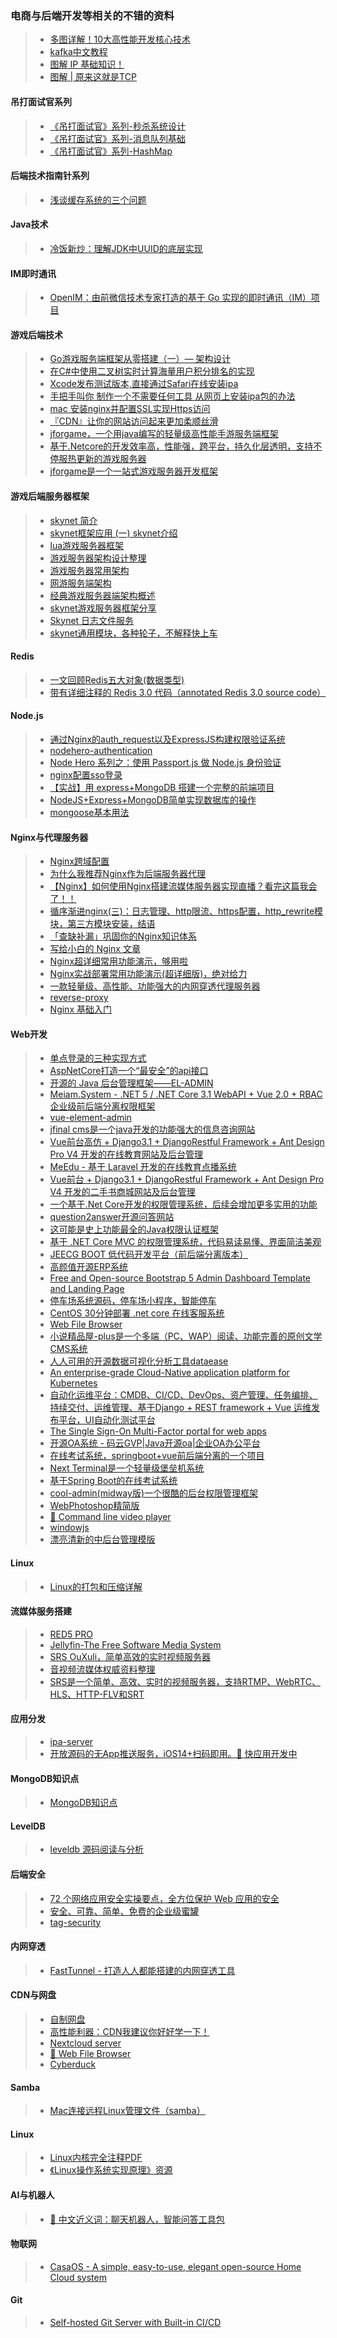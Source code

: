 ### 电商与后端开发等相关的不错的资料  

>* [多图详解！10大高性能开发核心技术](https://www.cnblogs.com/xuanyuan/p/13524351.html)  
>* [kafka中文教程](https://www.orchome.com/kafka/index)  
>* [图解 IP 基础知识！](https://www.cnblogs.com/cxuanBlog/p/14171202.html)  
>* [图解 | 原来这就是TCP](https://www.cnblogs.com/flashsun/p/14322660.html)  

#### 吊打面试官系列  
>* [《吊打面试官》系列-秒杀系统设计](https://www.cnblogs.com/aobing/p/11875385.html)  
>* [《吊打面试官》系列-消息队列基础](https://www.cnblogs.com/aobing/p/11893352.html)  
>* [《吊打面试官》系列-HashMap](https://www.cnblogs.com/aobing/p/12014271.html)  

#### 后端技术指南针系列  
>* [浅谈缓存系统的三个问题](https://www.cnblogs.com/backnullptr/p/11993876.html)  

#### Java技术  
>* [冷饭新炒：理解JDK中UUID的底层实现](https://www.cnblogs.com/throwable/p/14343086.html)  

#### IM即时通讯  
>* [OpenIM：由前微信技术专家打造的基于 Go 实现的即时通讯（IM）项目](https://github.com/OpenIMSDK/Open-IM-Server)  

#### 游戏后端技术  
>* [Go游戏服务端框架从零搭建（一）— 架构设计](https://www.cnblogs.com/niudanshui/p/11864281.html)  
>* [在C#中使用二叉树实时计算海量用户积分排名的实现](https://www.cnblogs.com/hohoa/p/12145689.html)  
>* [Xcode发布测试版本,直接通过Safari在线安装ipa](https://blog.csdn.net/csdwd/article/details/52297786)  
>* [手把手叫你 制作一个不需要任何工具 从网页上安装ipa包的办法](https://blog.csdn.net/kingmax54212008/article/details/56278134)  
>* [mac 安装nginx并配置SSL实现Https访问](https://www.jianshu.com/p/fc1e81efc867)  
>* [『CDN』让你的网站访问起来更加柔顺丝滑](https://www.cnblogs.com/fengzheng/p/14071940.html)  
>* [jforgame，一个用java编写的轻量级高性能手游服务端框架](https://github.com/kingston-csj/jforgame)  
>* [基于.Netcore的开发效率高，性能强，跨平台，持久化层透明，支持不停服热更新的游戏服务器](https://github.com/leeveel/GeekServer)  
>* [jforgame是一个一站式游戏服务器开发框架](https://github.com/kingston-csj/jforgame)  

#### 游戏后端服务器框架  
>* [skynet 简介](https://blog.csdn.net/o8413897/article/details/79044437)  
>* [skynet框架应用 (一) skynet介绍](https://blog.csdn.net/qq769651718/article/details/79432793)  
>* [lua游戏服务器框架](https://github.com/ylmbtm/LuaServerFrame)  
>* [游戏服务器架构设计整理](https://imsoul.blog.csdn.net/article/details/105732519)  
>* [游戏服务器常用架构](https://imsoul.blog.csdn.net/article/details/105733851)  
>* [网游服务端架构](https://imsoul.blog.csdn.net/article/details/105733515)  
>* [经典游戏服务器端架构概述](https://blog.csdn.net/xchysl/article/details/79477988)  
>* [skynet游戏服务器框架分享](https://www.cnblogs.com/left69/p/14241929.html)  
>* [Skynet 日志文件服务](https://github.com/Veinin/skynet-logger)  
>* [skynet通用模块，各种轮子，不解释快上车](https://github.com/yiyajunjun/bewater)  

#### Redis   
>* [一文回顾Redis五大对象(数据类型)](https://www.cnblogs.com/hunternet/p/12742390.html)  
>* [带有详细注释的 Redis 3.0 代码（annotated Redis 3.0 source code）](https://github.com/huangz1990/redis-3.0-annotated)  

#### Node.js  
>* [通过Nginx的auth_request以及ExpressJS构建权限验证系统](https://segmentfault.com/a/1190000005933091)  
>* [nodehero-authentication](https://github.com/RisingStack/nodehero-authentication)  
>* [Node Hero 系列之：使用 Passport.js 做 Node.js 身份验证](https://www.jianshu.com/p/9e0c4696b972)  
>* [nginx配置sso登录](https://www.jianshu.com/p/59c1c4f3dfab)  
>* [【实战】用 express+MongoDB 搭建一个完整的前端项目](https://segmentfault.com/a/1190000015866331?utm_source=tag-newest)  
>* [NodeJS+Express+MongoDB简单实现数据库的操作](https://www.jianshu.com/p/f814750c89ef)  
>* [mongoose基本用法](https://www.jianshu.com/p/9b20c1e2f373)  

#### Nginx与代理服务器  
>* [Nginx跨域配置](https://www.cnblogs.com/itzgr/p/13343387.html)  
>* [为什么我推荐Nginx作为后端服务器代理](https://www.cnblogs.com/felordcn/p/13363331.html)  
>* [【Nginx】如何使用Nginx搭建流媒体服务器实现直播？看完这篇我会了！！](https://www.cnblogs.com/binghe001/p/13363105.html)  
>* [循序渐进nginx(三)：日志管理、http限流、https配置，http_rewrite模块，第三方模块安装，结语](https://www.cnblogs.com/progor/p/13338485.html)  
>* [「查缺补漏」巩固你的Nginx知识体系](https://www.cnblogs.com/kkzhilu/p/13637077.html)  
>* [写给小白的 Nginx 文章](https://www.cnblogs.com/xueweihan/p/14355053.html)  
>* [Nginx超详细常用功能演示，够用啦](https://www.cnblogs.com/zoe-zyq/p/14779429.html)  
>* [Nginx实战部署常用功能演示(超详细版)，绝对给力](https://www.cnblogs.com/zoe-zyq/p/14843709.html)  
>* [一款轻量级、高性能、功能强大的内网穿透代理服务器](https://github.com/ehang-io/nps)  
>* [reverse-proxy](https://github.com/microsoft/reverse-proxy)  
>* [Nginx 基础入门](https://www.cnblogs.com/48xz/p/15781821.html)  

#### Web开发  
>* [单点登录的三种实现方式](https://www.cnblogs.com/yonghengzh/p/13712729.html)  
>* [AspNetCore打造一个“最安全”的api接口](https://www.cnblogs.com/xuejiaming/p/15384015.html)  
>* [开源的 Java 后台管理框架——EL-ADMIN](https://www.cnblogs.com/xueweihan/p/14244798.html)   
>* [Meiam.System - .NET 5 / .NET Core 3.1 WebAPI + Vue 2.0 + RBAC 企业级前后端分离权限框架](https://github.com/91270/Meiam.System)  
>* [vue-element-admin](https://github.com/PanJiaChen/vue-element-admin)  
>* [jfinal cms是一个java开发的功能强大的信息咨询网站](https://github.com/jflyfox/jfinal_cms)  
>* [Vue前台高仿 + Django3.1 + DjangoRestful Framework + Ant Design Pro V4 开发的在线教育网站及后台管理](https://github.com/mtianyan/OnlineMooc)  
>* [MeEdu - 基于 Laravel 开发的在线教育点播系统](https://github.com/Qsnh/meedu)  
>* [Vue前台 + Django3.1 + DjangoRestful Framework + Ant Design Pro V4 开发的二手书商城网站及后台管理](https://github.com/mtianyan/VueDjangoAntdProBookShop)  
>* [一个基于.Net Core开发的权限管理系统，后续会增加更多实用的功能](https://github.com/zhontai/Admin.Core)  
>* [question2answer开源问答网站](https://github.com/q2a/question2answer)  
>* [这可能是史上功能最全的Java权限认证框架](https://github.com/dromara/sa-token)  
>* [基于 .NET Core MVC 的权限管理系统，代码易读易懂、界面简洁美观](https://github.com/liukuo362573/YiShaAdmin)  
>* [JEECG BOOT 低代码开发平台（前后端分离版本）](https://github.com/zhangdaiscott/jeecg-boot)  
>* [高颜值开源ERP系统](https://github.com/frappe/erpnext)  
>* [Free and Open-source Bootstrap 5 Admin Dashboard Template and Landing Page](https://github.com/zuramai/mazer)  
>* [停车场系统源码，停车场小程序，智能停车](https://github.com/981011512/--)  
>* [CentOS 30分钟部署 .net core 在线客服系统](https://www.cnblogs.com/sheng_chao/p/14889995.html)  
>* [Web File Browser](https://github.com/filebrowser/filebrowser)  
>* [小说精品屋-plus是一个多端（PC、WAP）阅读、功能完善的原创文学CMS系统](https://github.com/201206030/novel-plus)  
>* [人人可用的开源数据可视化分析工具dataease](https://github.com/dataease/dataease)  
>* [An enterprise-grade Cloud-Native application platform for Kubernetes](https://github.com/erda-project/erda)  
>* [自动化运维平台：CMDB、CI/CD、DevOps、资产管理、任务编排、持续交付、运维管理、基于Django + REST framework + Vue 运维发布平台，UI自动化测试平台](https://github.com/small-flying-pigs/devops-api)  
>* [The Single Sign-On Multi-Factor portal for web apps](https://github.com/authelia/authelia)  
>* [开源OA系统 - 码云GVP|Java开源oa|企业OA办公平台](https://github.com/o2oa/o2oa)  
>* [在线考试系统，springboot+vue前后端分离的一个项目](https://github.com/YXJ2018/SpringBoot-Vue-OnlineExam)  
>* [Next Terminal是一个轻量级堡垒机系统](https://github.com/dushixiang/next-terminal)  
>* [基于Spring Boot的在线考试系统](https://github.com/lsgwr/spring-boot-online-exam)  
>* [cool-admin(midway版)一个很酷的后台权限管理框架](https://github.com/cool-team-official/cool-admin-midway)  
>* [WebPhotoshop精简版](https://github.com/leanfish2011/WebPhotoshop-Simple)  
>* [🎥 Command line video player](https://github.com/mpv-player/mpv)  
>* [windowjs](https://github.com/windowjs/windowjs)  
>* [漂亮清新的中后台管理模版](https://github.com/honghuangdc/soybean-admin)  

#### Linux  
>* [Linux的打包和压缩详解](https://www.cnblogs.com/TheGCC/p/14228439.html)  

#### 流媒体服务搭建  
>* [RED5 PRO](https://www.red5pro.com/red5-media-server/)  
>* [Jellyfin-The Free Software Media System](https://github.com/jellyfin/jellyfin)  
>* [SRS OuXuli，简单高效的实时视频服务器](https://github.com/ossrs/srs)  
>* [音视频流媒体权威资料整理](https://github.com/0voice/audio_video_streaming)  
>* [SRS是一个简单、高效、实时的视频服务器，支持RTMP、WebRTC、HLS、HTTP-FLV和SRT](https://github.com/ossrs/srs)  

#### 应用分发  
>* [ipa-server](https://github.com/iineva/ipa-server/blob/main/README_zh.md)  
>* [开放源码的无App推送服务，iOS14+扫码即用。🚧 快应用开发中](https://github.com/easychen/pushdeer)  

#### MongoDB知识点  
>* [MongoDB知识点](./MongoDB/README.md)  

#### LevelDB  
>* [leveldb 源码阅读与分析](https://github.com/SmartKeyerror/reading-source-code-of-leveldb-1.23)  

#### 后端安全  
>* [72 个网络应用安全实操要点，全方位保护 Web 应用的安全](https://www.cnblogs.com/xueweihan/p/14869705.html)  
>* [安全、可靠、简单、免费的企业级蜜罐](https://github.com/hacklcx/HFish)  
>* [tag-security](https://github.com/cncf/tag-security)  

#### 内网穿透  
>* [FastTunnel - 打造人人都能搭建的内网穿透工具](https://www.cnblogs.com/springhgui/p/15005329.html)  

#### CDN与网盘  
>* [自制网盘](https://mp.weixin.qq.com/s/7QOlqykLyzGKvE4gQDG0Xg)  
>* [高性能利器：CDN我建议你好好学一下！](https://www.cnblogs.com/jaycekon/p/15213441.html)  
>* [Nextcloud server](https://github.com/nextcloud/server)  
>* [📂 Web File Browser](https://github.com/filebrowser/filebrowser)  
>* [Cyberduck](https://github.com/iterate-ch/cyberduck)  

#### Samba  
>* [Mac连接远程Linux管理文件（samba）](https://www.jianshu.com/p/fe7fd0286c4e)  

#### Linux  
>* [Linux内核完全注释PDF](http://www.oldlinux.org/download/CLK-5.0.1-WithCover.pdf)  
>* [《Linux操作系统实现原理》资源](http://www.oldlinux.org/Book-Lite/)  

#### AI与机器人  
>* [🌿 中文近义词：聊天机器人，智能问答工具包](https://github.com/chatopera/Synonyms)  

#### 物联网  
>* [CasaOS - A simple, easy-to-use, elegant open-source Home Cloud system](https://github.com/IceWhaleTech/CasaOS)  

#### Git
>* [Self-hosted Git Server with Built-in CI/CD](https://github.com/theonedev/onedev)  
